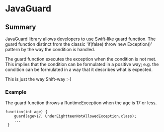 # JavaGuard

## Summary
JavaGuard library allows developers to use Swift-like guard function. The guard function distinct from the classic 'if(false) throw new Exception()' pattern by the way the condition is handled.

The guard function executes the exception when the condition is not met. This implies that the condition can be formulated in a positive way; e.g. the condition can be formulated in a way that it describes what is expected.

This is just the way Shift-way :-)

### Example
The guard function throws a RuntimeException when the age is 17 or less.

    function(int age) {
        guard(age>17, UnderEightteenNotAllowedException.class);
        ...
     }
  
